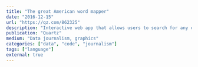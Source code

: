 ```yaml
---
title: "The great American word mapper"
date: "2016-12-15"
url: "https://qz.com/862325"
description: "Interactive web app that allows users to search for any of the top 100,000 words used on Twitter (as of 2016), and see where they are used in the continental US. This project is used by many academics and instructors in linguistics."
publication: "Quartz"
medium: "Data journalism, graphics"
categories: ["data", "code", "journalism"]
tags: ["language"]
external: true
---
```

